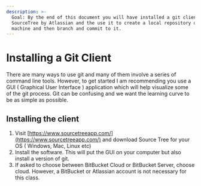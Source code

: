 ```yaml
---
description: >-
  Goal: By the end of this document you will have installed a git client such as
  SourceTree by Atlassian and the use it to create a local repository on your
  machine and then branch and commit to it.
---
```


# Installing a Git Client

There are many ways to use git and many of them involve a series of command line tools. However, to get started I am recommending you use a GUI ( Graphical User Interface ) application which will help visualize some of the git process. Git can be confusing and we want the learning curve to be as simple as possible.

## Installing the client

1. Visit [https://www.sourcetreeapp.com/](https://www.sourcetreeapp.com/) and download Source Tree for your OS ( Windows, Mac, Linux etc)
2. Install the software. This will put the GUI on your computer but also install a version of git.&#x20;
3. If asked to choose between BitBucket Cloud or BitBucket Server, choose cloud. However, a BitBucket or Atlassian account is not necessary for this class.

